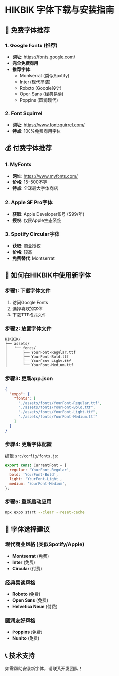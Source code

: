 # HIKBIK 字体下载与安装指南

## 🎨 免费字体推荐

### 1. Google Fonts (推荐)
- **网址**: https://fonts.google.com/
- **完全免费商用**
- **推荐字体**:
  - Montserrat (类似Spotify)
  - Inter (现代简洁)
  - Roboto (Google设计)
  - Open Sans (经典易读)
  - Poppins (圆润现代)

### 2. Font Squirrel
- **网址**: https://www.fontsquirrel.com/
- **特点**: 100%免费商用字体

## 💰 付费字体推荐

### 1. MyFonts
- **网址**: https://www.myfonts.com/
- **价格**: $15-$500不等
- **特点**: 全球最大字体商店

### 2. Apple SF Pro字体
- **获取**: Apple Developer账号 ($99/年)
- **授权**: 仅限Apple生态系统

### 3. Spotify Circular字体
- **获取**: 商业授权
- **价格**: 较高
- **免费替代**: Montserrat

## 📱 如何在HIKBIK中使用新字体

### 步骤1: 下载字体文件
1. 访问Google Fonts
2. 选择喜欢的字体
3. 下载TTF格式文件

### 步骤2: 放置字体文件
```
HIKBIK/
├── assets/
│   └── fonts/
│       ├── YourFont-Regular.ttf
│       ├── YourFont-Bold.ttf
│       ├── YourFont-Light.ttf
│       └── YourFont-Medium.ttf
```

### 步骤3: 更新app.json
```json
{
  "expo": {
    "fonts": [
      "./assets/fonts/YourFont-Regular.ttf",
      "./assets/fonts/YourFont-Bold.ttf",
      "./assets/fonts/YourFont-Light.ttf",
      "./assets/fonts/YourFont-Medium.ttf"
    ]
  }
}
```

### 步骤4: 更新字体配置
编辑 `src/config/fonts.js`:
```javascript
export const CurrentFont = {
  regular: 'YourFont-Regular',
  bold: 'YourFont-Bold',
  light: 'YourFont-Light',
  medium: 'YourFont-Medium',
};
```

### 步骤5: 重新启动应用
```bash
npx expo start --clear --reset-cache
```

## 🎯 字体选择建议

### 现代商业风格 (类似Spotify/Apple)
- **Montserrat** (免费)
- **Inter** (免费)
- **Circular** (付费)

### 经典易读风格
- **Roboto** (免费)
- **Open Sans** (免费)
- **Helvetica Neue** (付费)

### 圆润友好风格
- **Poppins** (免费)
- **Nunito** (免费)

## 📞 技术支持

如需帮助安装新字体，请联系开发团队！
